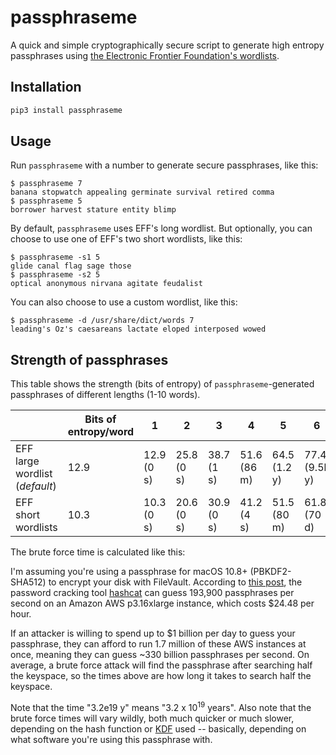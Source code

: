 # passphraseme

A quick and simple cryptographically secure script to generate high entropy passphrases using [the Electronic Frontier Foundation's wordlists](https://www.eff.org/deeplinks/2016/07/new-wordlists-random-passphrases).

## Installation

```sh
pip3 install passphraseme
```

## Usage

Run `passphraseme` with a number to generate secure passphrases, like this:

```
$ passphraseme 7
banana stopwatch appealing germinate survival retired comma
$ passphraseme 5
borrower harvest stature entity blimp
```

By default, `passphraseme` uses EFF's long wordlist. But optionally, you can choose
to use one of EFF's two short wordlists, like this:

```
$ passphraseme -s1 5
glide canal flag sage those
$ passphraseme -s2 5
optical anonymous nirvana agitate feudalist
```

You can also choose to use a custom wordlist, like this:

```
$ passphraseme -d /usr/share/dict/words 7
leading's Oz's caesareans lactate eloped interposed wowed
```

## Strength of passphrases

This table shows the strength (bits of entropy) of `passphraseme`-generated passphrases of different lengths (1-10 words).

|                                | Bits of entropy/word | 1          | 2          | 3          | 4           | 5            | 6             | 7            | 8              | 9                | 10             |
|--------------------------------|----------------------|------------|------------|------------|-------------|--------------|---------------|--------------|----------------|------------------|----------------|
| EFF large wordlist (*default*) | 12.9                 | 12.9 (0 s) | 25.8 (0 s) | 38.7 (1 s) | 51.6 (86 m) | 64.5 (1.2 y) | 77.4 (9.5k y) | 90.3 (73M y) | 103.2 (560B y) | 116.1 (4.2e15 y) | 129 (3.2e19 y) |
| EFF short wordlists            | 10.3                 | 10.3 (0 s) | 20.6 (0 s) | 30.9 (0 s) | 41.2 (4 s)  | 51.5 (80 m)  | 61.8 (70 d)   | 72.1 (243 y) | 82.4 (306k y)  | 92.7 (386M y)    | 103 (4.8e11 y) |

The brute force time is calculated like this:

I'm assuming you're using a passphrase for macOS 10.8+ (PBKDF2-SHA512) to
encrypt your disk with FileVault. According to [this post](https://medium.com/@iraklis/running-hashcat-v4-0-0-in-amazons-aws-new-p3-16xlarge-instance-e8fab4541e9b),
the password cracking tool [hashcat](https://hashcat.net/hashcat/) can guess
193,900 passphrases per second on an Amazon AWS p3.16xlarge instance, which
costs $24.48 per hour.

If an attacker is willing to spend up to $1 billion per day to guess your
passphrase, they can afford to run 1.7 million of these AWS instances at once,
meaning they can guess ~330 billion passphrases per second. On average, a brute
force attack will find the passphrase after searching half the keyspace, so the
times above are how long it takes to search half the keyspace.

Note that the time "3.2e19 y" means "3.2 x 10<sup>19</sup> years". Also note
that the brute force times will vary wildly, both much quicker or much slower,
depending on the hash function or [KDF](https://en.wikipedia.org/wiki/Key_derivation_function)
used -- basically, depending on what software you're using this passphrase with.
